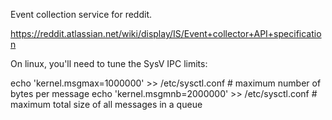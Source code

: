 Event collection service for reddit.

https://reddit.atlassian.net/wiki/display/IS/Event+collector+API+specification

On linux, you'll need to tune the SysV IPC limits:

echo 'kernel.msgmax=1000000' >> /etc/sysctl.conf # maximum number of bytes per message
echo 'kernel.msgmnb=2000000' >> /etc/sysctl.conf # maximum total size of all messages in a queue
